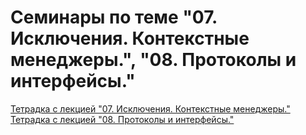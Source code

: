 # Семинары по теме "07. Исключения. Контекстные менеджеры.", "08. Протоколы и интерфейсы."

[Тетрадка с лекцией "07. Исключения. Контекстные менеджеры."](https://github.com/DanielShinoda/ami_python_25_lectures/blob/main/lectures/07.%20%D0%98%D1%81%D0%BA%D0%BB%D1%8E%D1%87%D0%B5%D0%BD%D0%B8%D1%8F.%20%D0%9A%D0%BE%D0%BD%D1%82%D0%B5%D0%BA%D1%81%D1%82%D0%BD%D1%8B%D0%B5%20%D0%BC%D0%B5%D0%BD%D0%B5%D0%B4%D0%B6%D0%B5%D1%80%D1%8B/Lecture_7.ipynb)
[Тетрадка с лекцией "08. Протоколы и интерфейсы."](https://github.com/DanielShinoda/ami_python_25_lectures/blob/main/lectures/08.%20%D0%9F%D1%80%D0%BE%D1%82%D0%BE%D0%BA%D0%BE%D0%BB%D1%8B%20%D0%B8%20%D0%B8%D0%BD%D1%82%D0%B5%D1%80%D1%84%D0%B5%D0%B9%D1%81%D1%8B/Lecture_8.ipynb)
